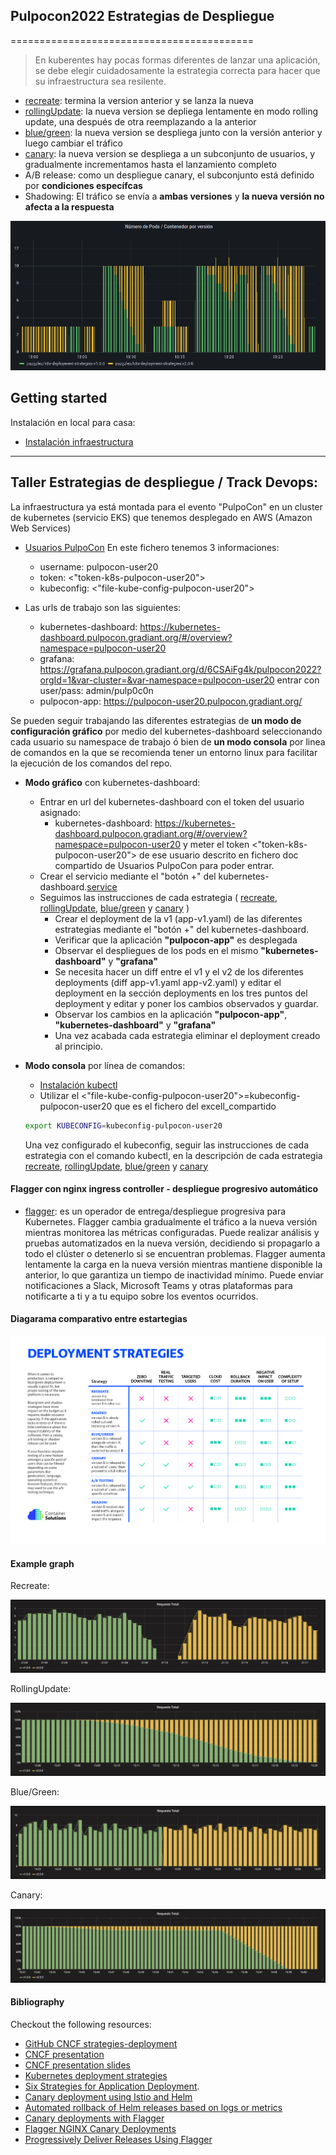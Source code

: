 ## Pulpocon2022 Estrategias de Despliegue
==========================================

> En kuberentes hay pocas formas diferentes de lanzar una aplicación, 
se debe elegir cuidadosamente la estrategia correcta para hacer que su infraestructura sea resilente.

- [recreate](recreate/): termina la version anterior y se lanza la nueva
- [rollingUpdate](rolling-update/): la nueva version se depliega lentamente en modo rolling update, una después de otra reemplazando a la anterior
- [blue/green](blue-green/): la nueva version se despliega junto con la versión anterior y luego cambiar el tráfico
- [canary](canary/): la nueva version se despliega a un subconjunto de usuarios, y gradualmente incrementamos hasta el lanzamiento completo
- A/B release: como un despliegue canary, el subconjunto está definido por **condiciones específcas**
- Shadowing: El tráfico se envía a **ambas versiones** y **la nueva versión no afecta a la respuesta**

<!---

![deployment strategy decision diagram](decision-diagram.png)

-->
![grafico de estrategias de despliegue](estrategias-despliegue-graph.png)

## Getting started

Instalación en local para casa:

- [Instalación infraestructura](local-kind/README.md)

---

## Taller Estrategias de despliegue / Track Devops:

La infraestructura ya está montada para el evento "PulpoCon" en un cluster de kubernetes (servicio EKS) que tenemos desplegado en AWS (Amazon Web Services)

- [Usuarios PulpoCon](https://docs.google.com/spreadsheets/d/1qm4vZoIYYcHK4AwTuHPsjFciUwVgTlFK7ENTguKx0Tk/edit?usp=sharing)
En este fichero tenemos 3 informaciones:
    - username: pulpocon-user20
    - token: <"token-k8s-pulpocon-user20">
    - kubeconfig: <"file-kube-config-pulpocon-user20">

- Las urls de trabajo son las siguientes:
    - kubernetes-dashboard: https://kubernetes-dashboard.pulpocon.gradiant.org/#/overview?namespace=pulpocon-user20
    - grafana: https://grafana.pulpocon.gradiant.org/d/6CSAiFg4k/pulpocon2022?orgId=1&var-cluster=&var-namespace=pulpocon-user20 entrar con user/pass: admin/pulp0c0n
    - pulpocon-app: https://pulpocon-user20.pulpocon.gradiant.org/

Se pueden seguir trabajando las diferentes estrategias de **un modo de configuración gráfico** por medio del kubernetes-dashboard seleccionando cada usuario su namespace de trabajo ó bien de **un modo consola** por linea de comandos en la que se recomienda tener un entorno linux para facilitar la ejecución de los comandos del repo.

- **Modo gráfico** con kubernetes-dashboard:

    - Entrar en url del kubernetes-dashboard con el token del usuario asignado:
        - kubernetes-dashboard: https://kubernetes-dashboard.pulpocon.gradiant.org/#/overview?namespace=pulpocon-user20 y meter el token <"token-k8s-pulpocon-user20"> de ese usuario descrito en fichero doc compartido de Usuarios PulpoCon para poder entrar.
    - Crear el servicio mediante el "botón +" del kubernetes-dashboard.[service](service.yaml)
    - Seguimos las instrucciones de cada estrategia ( [recreate](recreate/), [rollingUpdate](rolling-update/), [blue/green](blue-green/) y [canary](canary/) )
        - Crear el deployment de la v1 (app-v1.yaml) de las diferentes estrategias mediante el "botón +" del kubernetes-dashboard.
        - Verificar que la aplicación **"pulpocon-app"** es desplegada
        - Observar el despliegues de los pods en el mismo **"kubernetes-dashboard"** y **"grafana"**
        - Se necesita hacer un diff entre el v1 y el v2 de los diferentes deployments (diff app-v1.yaml app-v2.yaml) y editar el deployment en la sección deployments en los tres puntos del deployment y editar y poner los cambios observados y guardar.
        - Observar los cambios en la aplicación **"pulpocon-app"**, **"kubernetes-dashboard"** y **"grafana"**
        - Una vez acabada cada estrategia eliminar el deployment creado al principio.


- **Modo consola** por línea de comandos:

    - [Instalación kubectl](https://kubernetes.io/docs/tasks/tools/)
    - Utilizar el <"file-kube-config-pulpocon-user20">=kubeconfig-pulpocon-user20 que es el fichero del excell_compartido 
    ```bash
    export KUBECONFIG=kubeconfig-pulpocon-user20
    ```
    Una vez configurado el kubeconfig, seguir las instrucciones de cada estrategia con el comando kubectl, en la descripción de cada estrategia [recreate](recreate/), [rollingUpdate](rolling-update/), [blue/green](blue-green/) y [canary](canary/)

#### Flagger con nginx ingress controller - despliegue progresivo automático

- [flagger](flagger/): es un operador de entrega/despliegue progresiva para Kubernetes. 
Flagger cambia gradualmente el tráfico a la nueva versión mientras monitorea las métricas configuradas.
Puede realizar análisis y pruebas automatizados en la nueva versión, decidiendo si propagarlo a todo el clúster o detenerlo si se encuentran problemas.
Flagger aumenta lentamente la carga en la nueva versión mientras mantiene disponible la anterior, lo que garantiza un tiempo de inactividad mínimo.
Puede enviar notificaciones a Slack, Microsoft Teams y otras plataformas para notificarte a ti y a tu equipo sobre los eventos ocurridos.

#### Diagarama comparativo entre estartegias

![deployment strategy decision diagram](decision-diagram.png)

#### Example graph

Recreate:

![Kubernetes deployment recreate](recreate/grafana-recreate.png)

RollingUpdate:

![Kubernetes deployment ramped](rolling-update/grafana-rolling-update.png)

Blue/Green:

![Kubernetes deployment blue-green](blue-green/grafana-blue-green.png)

Canary:

![Kubernetes deployment canary](canary/grafana-canary.png)

#### Bibliography

Checkout the following resources:
- [GitHub CNCF strategies-deployment](https://github.com/ContainerSolutions/k8s-deployment-strategies)
- [CNCF presentation](https://www.youtube.com/watch?v=1oPhfKye5Pg)
- [CNCF presentation slides](https://www.slideshare.net/EtienneTremel/kubernetes-deployment-strategies-cncf-webinar)
- [Kubernetes deployment strategies](https://container-solutions.com/kubernetes-deployment-strategies/)
- [Six Strategies for Application Deployment](https://thenewstack.io/deployment-strategies/).
- [Canary deployment using Istio and Helm](https://github.com/etiennetremel/istio-cross-namespace-canary-release-demo)
- [Automated rollback of Helm releases based on logs or metrics](https://container-solutions.com/automated-rollback-helm-releases-based-logs-metrics/)
- [Canary deployments with Flagger](https://www.weave.works/blog/kubernetes-deployment-strategies)
- [Flagger NGINX Canary Deployments](https://devopstales.github.io/kubernetes/flagger-nginx-canary-deployments/)
- [Progressively Deliver Releases Using Flagger](https://www.digitalocean.com/community/tutorials/how-to-progressively-deliver-releases-using-flagger-on-digitalocean-kubernetes)
